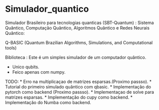 # Simulador_quantico

Simulador  Brasileiro para tecnologias quanticas (SBT-Quantum) : 
    Sistema Quântico, Computação Quântico, Algoritmos Quântico e Redes Neurais Quântico:

Q-BASIC (Quantum Brazilian Algorithms, Simulations, and Computational tools)

Biblioteca :
Este é um simples simulador de um computador quântico.

*    Unico qubits.
*    Feico apenas com numpy.




TODO:
    *   Erro na multiplicaçao de matrizes esparsas.(Proximo passso).
    *   Tutorial do primeiro simulado quântico com qbasic.
    *   Implementação do pytorch como backend (Proximo passso). 
    *   Implementaçao de solve para matrizes esparsas.
    *   Implementação do cupy como backend. 
    *   Implementação do Numba como backend. 

